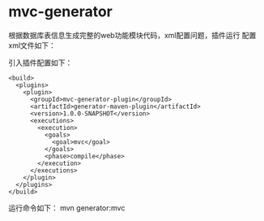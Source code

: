 # mvc-generator
根据数据库表信息生成完整的web功能模块代码，xml配置问题，插件运行
配置xml文件如下：

引入插件配置如下：

    <build>
      <plugins>
        <plugin>
          <groupId>mvc-generator-plugin</groupId>
          <artifactId>generator-maven-plugin</artifactId>
          <version>1.0.0-SNAPSHOT</version>
          <executions>
            <execution>
              <goals>
                <goal>mvc</goal>
              </goals>
              <phase>compile</phase>
            </execution>
          </executions>
        </plugin>
      </plugins>
    </build>
    
    
 运行命令如下：
 mvn generator:mvc
